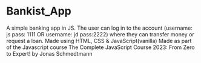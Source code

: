 # Bankist_App
A simple banking app in JS. The user can log in to the account (username: js pass: 1111 OR username: jd pass:2222) where they can transfer money or request a loan.
Made using HTML, CSS & JavaScript(vanilla)
Made as part of the Javascript course The Complete JavaScript Course 2023: From Zero to Expert! by Jonas Schmedtmann
